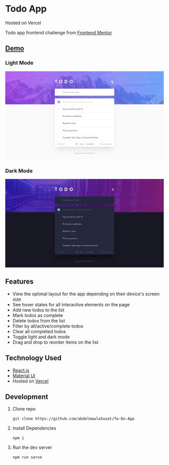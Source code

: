 # Todo App

Hosted on Vercel

Todo app frontend challenge from [Frontend Mentor](https://www.frontendmentor.io/)

## [Demo](https://to-do-app-xi.vercel.app/)

### Light Mode

![light mode](./design/desktop-design-light.jpg)

### Dark Mode

![dark mode](./design/desktop-design-dark.jpg)

## Features

- View the optimal layout for the app depending on their device's screen size
- See hover states for all interactive elements on the page
- Add new todos to the list
- Mark todos as complete
- Delete todos from the list
- Filter by all/active/complete todos
- Clear all completed todos
- Toggle light and dark mode
- Drag and drop to reorder items on the list

## Technology Used

- [React.js](https://reactjs.org/)
- [Material UI](https://material-ui.com/)
- Hosted on [Vercel](https://vercel.com/)

## Development

1. Clone repo

   ```
   git clone https://github.com/abdelmawlaSouat/To-Do-App
   ```

2. Install Dependencies

   ```
   npm i
   ```

3. Run the dev server

   ```
   npm run serve
   ```
